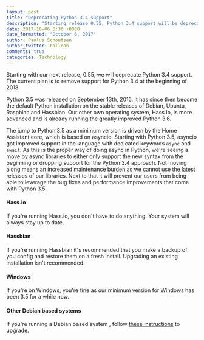 ```yaml
---
layout: post
title: "Deprecating Python 3.4 support"
description: "Starting release 0.55, Python 3.4 support will be deprecated. Support is planned to be removed at the beginning of 2018."
date: 2017-10-06 0:36 +0000
date_formatted: "October 6, 2017"
author: Paulus Schoutsen
author_twitter: balloob
comments: true
categories: Technology
---
```


Starting with our next release, 0.55, we will deprecate Python 3.4 support. The current plan is to remove support for Python 3.4 at the beginning of 2018.

Python 3.5 was released on September 13th, 2015. It has since then become the default Python installation on the stable releases of Debian, Ubuntu, Raspbian and Hassbian. Our other own operating system, Hass.io, is more advanced and is already running the greatly improved Python 3.6.

The jump to Python 3.5 as a minimum version is driven by the Home Assistant core, which is based on asyncio. Starting with Python 3.5, asyncio got improved support in the language with dedicated keywords `async` and `await`. As this is the proper way of doing async in Python, we're seeing a move by async libraries to either only support the new syntax from the beginning or dropping support for the Python 3.4 approach. Not moving along means an increased maintenance burden as we cannot use the latest releases of our libraries. Next to that it will prevent our users from being able to leverage the bug fixes and performance improvements that come with Python 3.5.

#### Hass.io
If you're running Hass.io, you don't have to do anything. Your system will always stay up to date. 

#### Hassbian
If you're running Hassbian it's recommended that you make a backup of you config and restore them on a fresh install. Upgrading an existing installation isn't recommended.

#### Windows
If you're on Windows, you're fine as our minimum version for Windows has been 3.5 for a while now.

#### Other Debian based systems
If you're running a Debian based system , follow [these instructions][dist-upgrade] to upgrade.

[dist-upgrade]: https://linuxconfig.org/raspbian-gnu-linux-upgrade-from-jessie-to-raspbian-stretch-9
